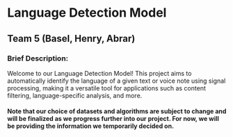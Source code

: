# Language Detection Model
## Team 5 (Basel, Henry, Abrar)

### Brief Description:
Welcome to our Language Detection Model! This project aims to automatically identify the language of a given text or voice note using signal processing, making it a versatile tool for applications such as content filtering, language-specific analysis, and more.

#### Note that our choice of datasets and algorithms are subject to change and will be finalized as we progress further into our project. For now, we will be providing the information we temporarily decided on.
